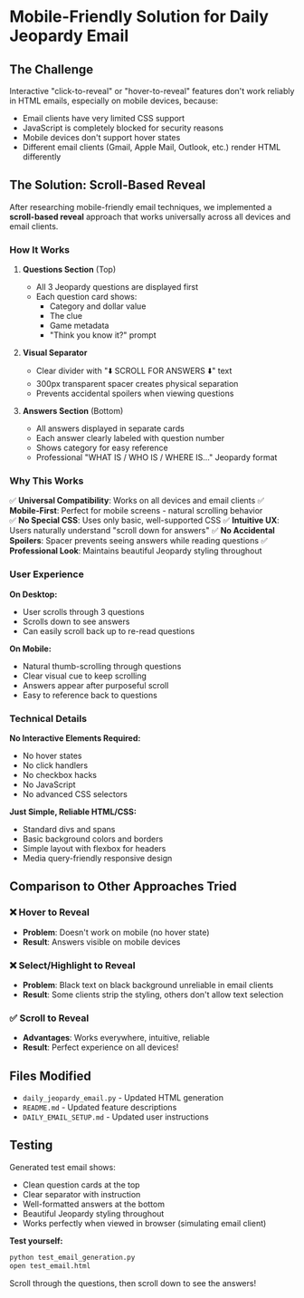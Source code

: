 # Mobile-Friendly Solution for Daily Jeopardy Email

## The Challenge

Interactive "click-to-reveal" or "hover-to-reveal" features don't work reliably in HTML emails, especially on mobile devices, because:
- Email clients have very limited CSS support
- JavaScript is completely blocked for security reasons
- Mobile devices don't support hover states
- Different email clients (Gmail, Apple Mail, Outlook, etc.) render HTML differently

## The Solution: Scroll-Based Reveal

After researching mobile-friendly email techniques, we implemented a **scroll-based reveal** approach that works universally across all devices and email clients.

### How It Works

1. **Questions Section** (Top)
   - All 3 Jeopardy questions are displayed first
   - Each question card shows:
     - Category and dollar value
     - The clue
     - Game metadata
     - "Think you know it?" prompt

2. **Visual Separator**
   - Clear divider with "⬇️ SCROLL FOR ANSWERS ⬇️" text
   - 300px transparent spacer creates physical separation
   - Prevents accidental spoilers when viewing questions

3. **Answers Section** (Bottom)
   - All answers displayed in separate cards
   - Each answer clearly labeled with question number
   - Shows category for easy reference
   - Professional "WHAT IS / WHO IS / WHERE IS..." Jeopardy format

### Why This Works

✅ **Universal Compatibility**: Works on all devices and email clients
✅ **Mobile-First**: Perfect for mobile screens - natural scrolling behavior  
✅ **No Special CSS**: Uses only basic, well-supported CSS
✅ **Intuitive UX**: Users naturally understand "scroll down for answers"
✅ **No Accidental Spoilers**: Spacer prevents seeing answers while reading questions
✅ **Professional Look**: Maintains beautiful Jeopardy styling throughout

### User Experience

**On Desktop:**
- User scrolls through 3 questions
- Scrolls down to see answers
- Can easily scroll back up to re-read questions

**On Mobile:**
- Natural thumb-scrolling through questions
- Clear visual cue to keep scrolling
- Answers appear after purposeful scroll
- Easy to reference back to questions

### Technical Details

**No Interactive Elements Required:**
- No hover states
- No click handlers
- No checkbox hacks
- No JavaScript
- No advanced CSS selectors

**Just Simple, Reliable HTML/CSS:**
- Standard divs and spans
- Basic background colors and borders
- Simple layout with flexbox for headers
- Media query-friendly responsive design

## Comparison to Other Approaches Tried

### ❌ Hover to Reveal
- **Problem**: Doesn't work on mobile (no hover state)
- **Result**: Answers visible on mobile devices

### ❌ Select/Highlight to Reveal
- **Problem**: Black text on black background unreliable in email clients
- **Result**: Some clients strip the styling, others don't allow text selection

### ✅ Scroll to Reveal
- **Advantages**: Works everywhere, intuitive, reliable
- **Result**: Perfect experience on all devices!

## Files Modified

- `daily_jeopardy_email.py` - Updated HTML generation
- `README.md` - Updated feature descriptions
- `DAILY_EMAIL_SETUP.md` - Updated user instructions

## Testing

Generated test email shows:
- Clean question cards at the top
- Clear separator with instruction
- Well-formatted answers at the bottom
- Beautiful Jeopardy styling throughout
- Works perfectly when viewed in browser (simulating email client)

**Test yourself:**
```bash
python test_email_generation.py
open test_email.html
```

Scroll through the questions, then scroll down to see the answers!

